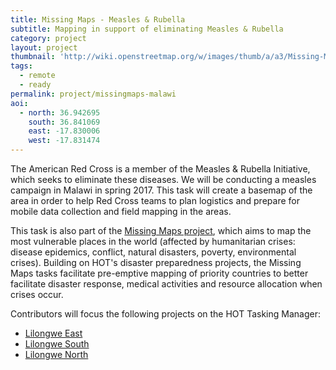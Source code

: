```yaml
---
title: Missing Maps - Measles & Rubella 
subtitle: Mapping in support of eliminating Measles & Rubella 
category: project
layout: project
thumbnail: 'http://wiki.openstreetmap.org/w/images/thumb/a/a3/Missing-Maps-logo.jpg/400px-Missing-Maps-logo.jpg'
tags:
  - remote
  - ready
permalink: project/missingmaps-malawi
aoi:
  - north: 36.942695
    south: 36.841069
    east: -17.830006
    west: -17.831474
---
```


The American Red Cross is a member of the Measles & Rubella Initiative, which seeks to eliminate these diseases. We will be conducting a measles campaign in Malawi in spring 2017. This task will create a basemap of the area in order to help Red Cross teams to plan logistics and prepare for mobile data collection and field mapping in the areas.

This task is also part of the [Missing Maps project](http://www.missingmaps.org/), which aims to map the most vulnerable places in the world (affected by humanitarian crises: disease epidemics, conflict, natural disasters, poverty, environmental crises). Building on HOT's disaster preparedness projects, the Missing Maps tasks facilitate pre-emptive mapping of priority countries to better facilitate disaster response, medical activities and resource allocation when crises occur.

Contributors will focus the following projects on the HOT Tasking Manager:

- [Lilongwe East](https://tasks.hotosm.org/project/2158)
- [Lilongwe South](https://tasks.hotosm.org/project/2186)
- [Lilongwe North](https://tasks.hotosm.org/project/2190)


